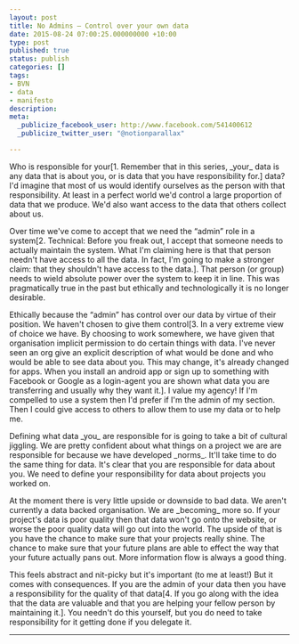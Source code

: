 ```yaml
---
layout: post
title: No Admins – Control over your own data
date: 2015-08-24 07:00:25.000000000 +10:00
type: post
published: true
status: publish
categories: []
tags:
- BVN
- data
- manifesto
description:
meta:
  _publicize_facebook_user: http://www.facebook.com/541400612
  _publicize_twitter_user: "@notionparallax"

---
```

<p> </p>
<p>Who is responsible for your[1. Remember that in this series, _your_ data is any data that is about you, or is data that you have responsibility for.] data? I'd imagine that most of us would identify ourselves as the person with that responsibility. At least in a perfect world we'd control a large proportion of data that we produce. We'd also want access to the data that others collect about us.</p>
<p>Over time we've come to accept that we need the “admin” role in a system[2. Technical: Before you freak out, I accept that someone needs to actually maintain the system. What I'm claiming here is that that person needn't have access to all the data. In fact, I'm going to make a stronger claim: that they shouldn't have access to the data.]. That person (or group) needs to wield absolute power over the system to keep it in line. This was pragmatically true in the past but ethically and technologically it is no longer desirable.</p>
<p>Ethically because the “admin” has control over our data by virtue of their position. We haven't chosen to give them control[3. In a very extreme view of choice we have. By choosing to work somewhere, we have given that organisation implicit permission to do certain things with data. I've never seen an org give an explicit description of what would be done and who would be able to see data about you. This may change, it's already changed for apps. When you install an android app or sign up to something with Facebook or Google as a login-agent you are shown what data you are transferring and usually why they want it.]. I value my agency! If I'm compelled to use a system then I'd prefer if I'm the admin of my section. Then I could give access to others to allow them to use my data or to help me.</p>
<p>Defining what data _you_ are responsible for is going to take a bit of cultural jiggling. We are pretty confident about what things on a project we are are responsible for because we have developed _norms_. It'll take time to do the same thing for data. It's clear that you are responsible for data about you. We need to define your responsibility for data about projects you worked on.</p>
<p>At the moment there is very little upside or downside to bad data. We aren't currently a data backed organisation. We are _becoming_ more so. If your project's data is poor quality then that data won't go onto the website, or worse the poor quality data will go out into the world. The upside of that is you have the chance to make sure that your projects really shine. The chance to make sure that your future plans are able to effect the way that your future actually pans out. More information flow is always a good thing.</p>
<p>This feels abstract and nit-picky but it's important (to me at least!) But it comes with consequences. If you are the admin of your data then you have a responsibility for the quality of that data[4. If you go along with the idea that the data are valuable and that you are helping your fellow person by maintaining it.]. You needn't do this yourself, but you do need to take responsibility for it getting done if you delegate it.</p>
<hr />


[^1]: Remember that in this series, _your_ data is any data that is about you, or is data that you have responsibility for.

[^2]: Technical: Before you freak out, I accept that someone needs to actually maintain the system. What I'm claiming here is that that person needn't have access to all the data. In fact, I'm going to make a stronger claim: that they shouldn't have access to the data.

[^3]: In a very extreme view of choice we have. By choosing to work somewhere, we have given that organisation implicit permission to do certain things with data. I've never seen an org give an explicit description of what would be done and who would be able to see data about you. This may change, it's already changed for apps. When you install an android app or sign up to something with Facebook or Google as a login-agent you are shown what data you are transferring and usually why they want it.

[^4]: If you go along with the idea that the data are valuable and that you are helping your fellow person by maintaining it.

